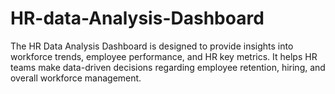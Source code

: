 # HR-data-Analysis-Dashboard
The HR Data Analysis Dashboard is designed to provide insights into workforce trends, employee performance, and HR key metrics. It helps HR teams make data-driven decisions regarding employee retention, hiring, and overall workforce management.
